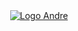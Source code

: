 <span align="center">

  
<div style="width:100%;height:100%;padding-bottom:75%;position:relative;">
  <a href="https://andrelcarvalho.netlify.app" alt="portifolio">
    <img src="https://raw.githubusercontent.com/carvalhoandre/carvalhoandre/main/assets/Sem%20T%C3%ADtulo-2.jpg" alt="Logo Andre" position="absolute">
  </a>
</div>
  
<h2 align="center"> 
  Welcome! 👋
</h2>

<h3 align="auto">
 <strong> Knowledge development in :bulb: </strong>
</h3>

<p align="auto">
    <img src="https://img.shields.io/badge/Java-black?style=for-the-badge&logo=java&logoColor=white">
    <img src="https://img.shields.io/badge/JavaScript-black?style=for-the-badge&logo=javascript&logoColor=white">
    <img src="https://img.shields.io/badge/Node.js-black?style=for-the-badge&logo=node.js&logoColor=white">
    <img src="https://img.shields.io/badge/React_Native-black?style=for-the-badge&logo=react&logoColor=white">
    <img src="https://img.shields.io/badge/React-black?style=for-the-badge&logo=react&logoColor=white">
    <img src="https://img.shields.io/badge/TypeScript-black?style=for-the-badge&logo=typescript&logoColor=white">
</p>

<h3 align="auto">
 <strong> Tools :wrench:</strong>
</h3>

<p align="auto">
    <img src="https://img.shields.io/badge/Heroku-black?style=for-the-badge&logo=heroku&logoColor=white">
    <img src="https://img.shields.io/badge/Amazon_AWS-black?style=for-the-badge&logo=amazon-aws&logoColor=white">
    <img src="https://img.shields.io/badge/Netlify-black?style=for-the-badge&logo=netlify&logoColor=white">  
</p>

<p align="auto">
 <stong>for contact me </strong>
 just click :arrow_heading_down:
</p>

<p align="auto">
  <a align = "center" href="mailto:andre_carvalho0@live.com?Subject=Olá André" target="_new" rel="external"><img align = "center" src="https://img.shields.io/badge/Microsoft_Outlook-0078D4?style=for-the-badge&logo=microsoft-outlook&logoColor=whit" alt="e-mail"></a>
 <a align = "center" href="https://www.linkedin.com/in/andr%C3%A9-leite-carvalho-b77721146/" target="_new" rel="external"><img align = "center" src="https://img.shields.io/badge/linkedin-%230077B5.svg?&style=for-the-badge&logo=linkedin&logoColor=white" alt="linkedin"></a>
</p>  

 <h4 align = "center">Thanks for visiting. Enjoy it!!! :v:</h4>
 
 </span>

